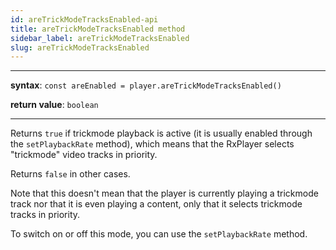 ```yaml
---
id: areTrickModeTracksEnabled-api
title: areTrickModeTracksEnabled method
sidebar_label: areTrickModeTracksEnabled
slug: areTrickModeTracksEnabled
---
```


---

**syntax**: `const areEnabled = player.areTrickModeTracksEnabled()`

**return value**: `boolean`

---

Returns `true` if trickmode playback is active (it is usually enabled through
the `setPlaybackRate` method), which means that the RxPlayer selects "trickmode"
video tracks in priority.

Returns `false` in other cases.

Note that this doesn't mean that the player is currently playing a trickmode
track nor that it is even playing a content, only that it selects trickmode
tracks in priority.

To switch on or off this mode, you can use the `setPlaybackRate` method.
